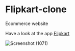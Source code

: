 # Flipkart-clone
Ecommerce website

Have a look at the app <a href="https://ecommerceflipkartwebapp.herokuapp.com/">Flipkart</a>


![Screenshot (1071)](https://user-images.githubusercontent.com/72397937/151022361-3d62ccc7-17f1-4df1-8ea1-5073e6e302fb.png)
